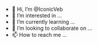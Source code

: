 - 👋 Hi, I’m @IconicVeb
- 👀 I’m interested in ...
- 🌱 I’m currently learning ...
- 💞️ I’m looking to collaborate on ...
- 📫 How to reach me ...

<!---
IconicVeb/IconicVeb is a ✨ special ✨ repository because its `README.md` (this file) appears on your GitHub profile.
You can click the Preview link to take a look at your changes.
--->
